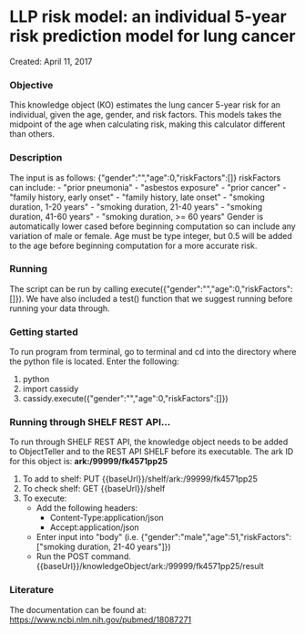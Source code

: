 # LLP risk model: an individual 5-year risk prediction model for lung cancer
Created: April 11, 2017


### Objective
This knowledge object (KO) estimates the lung cancer 5-year risk for an individual, given the age, gender, and risk factors. This models takes the midpoint of the age when calculating risk, making this calculator different than others.



### Description
The input is as follows: {"gender":"","age":0,"riskFactors":[]}
    riskFactors can include:
        - "prior pneumonia"
        - "asbestos exposure"
        - "prior cancer"
        - "family history, early onset"
        - "family history, late onset"
        - "smoking duration, 1-20 years"
        - "smoking duration, 21-40 years"
        - "smoking duration, 41-60 years"
        - "smoking duration, >= 60 years"
    Gender is automatically lower cased before beginning computation so can include any variation of male or female.
    Age must be type integer, but 0.5 will be added to the age before beginning computation for a more accurate risk.


### Running
The script can be run by calling execute({"gender":"","age":0,"riskFactors":[]}). We have also included a test() function that we suggest running before running your data through.


### Getting started
To run program from terminal, go to terminal and cd into the directory where the python file is located. Enter the following:
1. python
2. import cassidy
3. cassidy.execute({"gender":"","age":0,"riskFactors":[]})

### Running through SHELF REST API...
To run through SHELF REST API, the knowledge object needs to be added to ObjectTeller and to the REST API SHELF before its executable.
The ark ID for this object is: **ark:/99999/fk4571pp25**

1. To add to shelf: PUT {{baseUrl}}/shelf/ark:/99999/fk4571pp25
2. To check shelf: GET {{baseUrl}}/shelf
3. To execute:
   - Add the following headers:
     - Content-Type:application/json
     - Accept:application/json
   - Enter input into "body" (i.e. {"gender":"male","age":51,"riskFactors":["smoking duration, 21-40 years"]})
   - Run the POST command. {{baseUrl}}/knowledgeObject/ark:/99999/fk4571pp25/result

### Literature
The documentation can be found at: https://www.ncbi.nlm.nih.gov/pubmed/18087271
